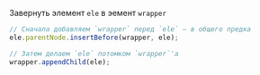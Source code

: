 Завернуть элемент `ele` в эемент `wrapper`

```javascript
// Сначала добавляем `wrapper` перед `ele` — в общего предка
ele.parentNode.insertBefore(wrapper, ele);

// Затем делаем `ele` потомком `wrapper`'а
wrapper.appendChild(ele);
```

